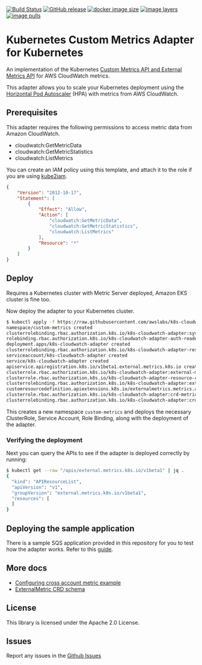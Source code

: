 [![Build Status](https://travis-ci.org/awslabs/k8s-cloudwatch-adapter.svg?branch=master)](https://travis-ci.org/awslabs/k8s-cloudwatch-adapter)
[![GitHub
release](https://img.shields.io/github/release/awslabs/k8s-cloudwatch-adapter/all.svg)](https://github.com/awslabs/k8s-cloudwatch-adapter/releases)
[![docker image
size](https://shields.beevelop.com/docker/image/image-size/chankh/k8s-cloudwatch-adapter/latest.svg)](https://hub.docker.com/r/chankh/k8s-cloudwatch-adapter)
[![image
layers](https://shields.beevelop.com/docker/image/layers/chankh/k8s-cloudwatch-adapter/latest.svg)](https://hub.docker.com/r/chankh/k8s-cloudwatch-adapter)
[![image
pulls](https://shields.beevelop.com/docker/pulls/chankh/k8s-cloudwatch-adapter.svg)](https://hub.docker.com/r/chankh/k8s-cloudwatch-adapter)

# Kubernetes Custom Metrics Adapter for Kubernetes


An implementation of the Kubernetes [Custom Metrics API and External Metrics
API](https://kubernetes.io/docs/tasks/run-application/horizontal-pod-autoscale/#support-for-metrics-apis)
for AWS CloudWatch metrics.

This adapter allows you to scale your Kubernetes deployment using the [Horizontal Pod
Autoscaler](https://kubernetes.io/docs/tasks/run-application/horizontal-pod-autoscale/) (HPA) with
metrics from AWS CloudWatch.

## Prerequisites
This adapter requires the following permissions to access metric data from Amazon CloudWatch.
- cloudwatch:GetMetricData
- cloudwatch:GetMetricStatistics
- cloudwatch:ListMetrics

You can create an IAM policy using this template, and attach it to the role if you are using
[kube2iam](https://github.com/jtblin/kube2iam). 

```json
{
    "Version": "2012-10-17",
    "Statement": [
        {
            "Effect": "Allow",
            "Action": [
                "cloudwatch:GetMetricData",
                "cloudwatch:GetMetricStatistics",
                "cloudwatch:ListMetrics"
            ],
            "Resource": "*"
        }
    ]
}
```

## Deploy
Requires a Kubernetes cluster with Metric Server deployed, Amazon EKS cluster is fine too.

Now deploy the adapter to your Kubernetes cluster.

```bash
$ kubectl apply -f https://raw.githubusercontent.com/awslabs/k8s-cloudwatch-adapter/master/deploy/adapter.yaml
namespace/custom-metrics created
clusterrolebinding.rbac.authorization.k8s.io/k8s-cloudwatch-adapter:system:auth-delegator created
rolebinding.rbac.authorization.k8s.io/k8s-cloudwatch-adapter-auth-reader created
deployment.apps/k8s-cloudwatch-adapter created
clusterrolebinding.rbac.authorization.k8s.io/k8s-cloudwatch-adapter-resource-reader created
serviceaccount/k8s-cloudwatch-adapter created
service/k8s-cloudwatch-adapter created
apiservice.apiregistration.k8s.io/v1beta1.external.metrics.k8s.io created
clusterrole.rbac.authorization.k8s.io/k8s-cloudwatch-adapter:external-metrics-reader created
clusterrole.rbac.authorization.k8s.io/k8s-cloudwatch-adapter-resource-reader created
clusterrolebinding.rbac.authorization.k8s.io/k8s-cloudwatch-adapter:external-metrics-reader created
customresourcedefinition.apiextensions.k8s.io/externalmetrics.metrics.aws created
clusterrole.rbac.authorization.k8s.io/k8s-cloudwatch-adapter:crd-metrics-reader created
clusterrolebinding.rbac.authorization.k8s.io/k8s-cloudwatch-adapter:crd-metrics-reader created
```

This creates a new namespace `custom-metrics` and deploys the necessary ClusterRole, Service Account,
Role Binding, along with the deployment of the adapter.

### Verifying the deployment
Next you can query the APIs to see if the adapter is deployed correctly by running:

```bash
$ kubectl get --raw "/apis/external.metrics.k8s.io/v1beta1" | jq .
{
  "kind": "APIResourceList",
  "apiVersion": "v1",
  "groupVersion": "external.metrics.k8s.io/v1beta1",
  "resources": [
  ]
}
```

## Deploying the sample application
There is a sample SQS application provided in this repository for you to test how the adapter works.
Refer to this [guide](samples/sqs/README.md).

## More docs
- [Configuring cross account metric example](docs/cross-account.md)
- [ExternalMetric CRD schema](docs/schema.md)

## License

This library is licensed under the Apache 2.0 License. 

## Issues
Report any issues in the [Github Issues](https://github.com/awslabs/k8s-cloudwatch-adapter/issues)

